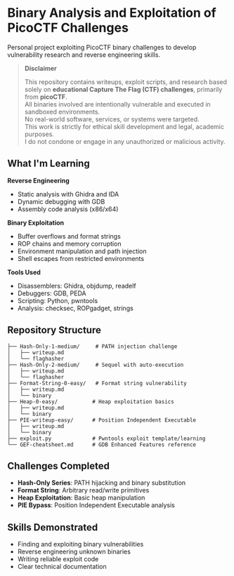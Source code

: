# Binary Analysis and Exploitation of PicoCTF Challenges

Personal project exploiting PicoCTF binary challenges to develop vulnerability research and reverse engineering skills.

> **Disclaimer**
>
> This repository contains writeups, exploit scripts, and research based solely on **educational Capture The Flag (CTF) challenges**, primarily from **picoCTF**.  
> All binaries involved are intentionally vulnerable and executed in sandboxed environments.  
> No real-world software, services, or systems were targeted.  
> This work is strictly for ethical skill development and legal, academic purposes.  
> I do not condone or engage in any unauthorized or malicious activity.

## What I'm Learning

**Reverse Engineering**
- Static analysis with Ghidra and IDA
- Dynamic debugging with GDB
- Assembly code analysis (x86/x64)

**Binary Exploitation**
- Buffer overflows and format strings
- ROP chains and memory corruption
- Environment manipulation and path injection
- Shell escapes from restricted environments

**Tools Used**
- Disassemblers: Ghidra, objdump, readelf
- Debuggers: GDB, PEDA
- Scripting: Python, pwntools
- Analysis: checksec, ROPgadget, strings

## Repository Structure

```
├── Hash-Only-1-medium/     # PATH injection challenge
│   ├── writeup.md
│   └── flaghasher
├── Hash-Only-2-medium/     # Sequel with auto-execution
│   ├── writeup.md
│   └── flaghasher
├── Format-String-0-easy/   # Format string vulnerability
│   ├── writeup.md
│   └── binary
├── Heap-0-easy/           # Heap exploitation basics
│   ├── writeup.md
│   └── binary
├── PIE-writeup-easy/      # Position Independent Executable
│   ├── writeup.md
│   └── binary
├── exploit.py             # Pwntools exploit template/learning
└── GEF-cheatsheet.md      # GDB Enhanced Features reference
```

## Challenges Completed

- **Hash-Only Series**: PATH hijacking and binary substitution
- **Format String**: Arbitrary read/write primitives  
- **Heap Exploitation**: Basic heap manipulation
- **PIE Bypass**: Position Independent Executable analysis

## Skills Demonstrated

- Finding and exploiting binary vulnerabilities
- Reverse engineering unknown binaries
- Writing reliable exploit code
- Clear technical documentation
